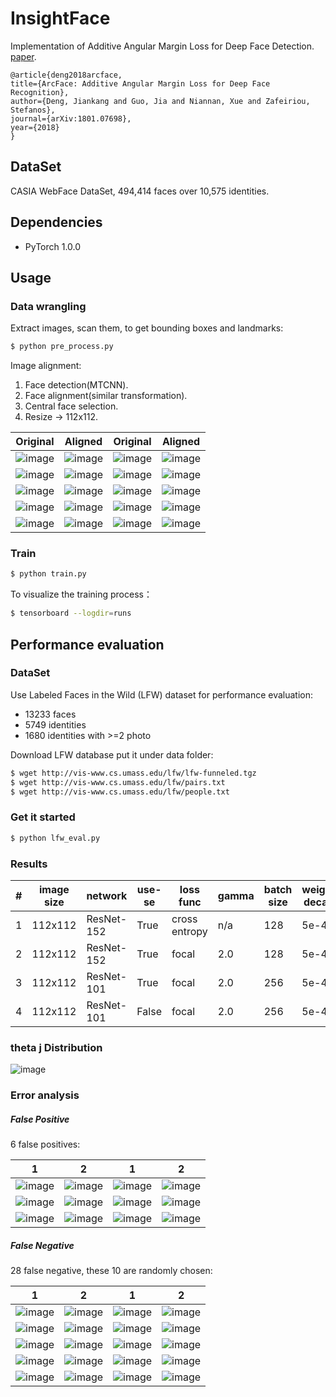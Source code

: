 # InsightFace

Implementation of Additive Angular Margin Loss for Deep Face Detection.
[paper](https://arxiv.org/pdf/1801.07698.pdf).
```
@article{deng2018arcface,
title={ArcFace: Additive Angular Margin Loss for Deep Face Recognition},
author={Deng, Jiankang and Guo, Jia and Niannan, Xue and Zafeiriou, Stefanos},
journal={arXiv:1801.07698},
year={2018}
}
```
## DataSet

CASIA WebFace DataSet, 494,414 faces over 10,575 identities.

## Dependencies
- PyTorch 1.0.0

## Usage

### Data wrangling
Extract images, scan them, to get bounding boxes and landmarks:
```bash
$ python pre_process.py
```

Image alignment:
1. Face detection(MTCNN).
2. Face alignment(similar transformation).
3. Central face selection.
4. Resize -> 112x112. 

Original | Aligned | Original | Aligned |
|---|---|---|---|
|![image](https://github.com/foamliu/InsightFace/raw/master/images/0_raw.jpg)|![image](https://github.com/foamliu/InsightFace/raw/master/images/0_img.jpg)|![image](https://github.com/foamliu/InsightFace/raw/master/images/1_raw.jpg)|![image](https://github.com/foamliu/InsightFace/raw/master/images/1_img.jpg)|
|![image](https://github.com/foamliu/InsightFace/raw/master/images/2_raw.jpg)|![image](https://github.com/foamliu/InsightFace/raw/master/images/2_img.jpg)|![image](https://github.com/foamliu/InsightFace/raw/master/images/3_raw.jpg)|![image](https://github.com/foamliu/InsightFace/raw/master/images/3_img.jpg)|
|![image](https://github.com/foamliu/InsightFace/raw/master/images/4_raw.jpg)|![image](https://github.com/foamliu/InsightFace/raw/master/images/4_img.jpg)|![image](https://github.com/foamliu/InsightFace/raw/master/images/5_raw.jpg)|![image](https://github.com/foamliu/InsightFace/raw/master/images/5_img.jpg)|
|![image](https://github.com/foamliu/InsightFace/raw/master/images/6_raw.jpg)|![image](https://github.com/foamliu/InsightFace/raw/master/images/6_img.jpg)|![image](https://github.com/foamliu/InsightFace/raw/master/images/7_raw.jpg)|![image](https://github.com/foamliu/InsightFace/raw/master/images/7_img.jpg)|
|![image](https://github.com/foamliu/InsightFace/raw/master/images/8_raw.jpg)|![image](https://github.com/foamliu/InsightFace/raw/master/images/8_img.jpg)|![image](https://github.com/foamliu/InsightFace/raw/master/images/9_raw.jpg)|![image](https://github.com/foamliu/InsightFace/raw/master/images/9_img.jpg)|

### Train
```bash
$ python train.py
```

To visualize the training process：
```bash
$ tensorboard --logdir=runs
```

## Performance evaluation

### DataSet
Use Labeled Faces in the Wild (LFW) dataset for performance evaluation:

- 13233 faces
- 5749 identities
- 1680 identities with >=2 photo

Download LFW database put it under data folder:
```bash
$ wget http://vis-www.cs.umass.edu/lfw/lfw-funneled.tgz
$ wget http://vis-www.cs.umass.edu/lfw/pairs.txt
$ wget http://vis-www.cs.umass.edu/lfw/people.txt
```

### Get it started

```bash
$ python lfw_eval.py
```

### Results
#|image size|network|use-se|loss func|gamma|batch size|weight decay|s|m|LFW accuracy|
|---|---|---|---|---|---|---|---|---|---|---|
|1|112x112|ResNet-152|True|cross entropy|n/a|128|5e-4|50|0.5|99.43%|
|2|112x112|ResNet-152|True|focal|2.0|128|5e-4|50|0.5|99.38%|
|3|112x112|ResNet-101|True|focal|2.0|256|5e-4|50|0.5|99.27%|
|4|112x112|ResNet-101|False|focal|2.0|256|5e-4|50|0.5|99.23%|

### theta j Distribution

![image](https://github.com/foamliu/InsightFace/raw/master/images/theta_dist.png)

### Error analysis
##### False Positive
6 false positives:

1|2|1|2|
|---|---|---|---|
|![image](https://github.com/foamliu/InsightFace/raw/master/images/0_fp_0.jpg)|![image](https://github.com/foamliu/InsightFace/raw/master/images/0_fp_1.jpg)|![image](https://github.com/foamliu/InsightFace/raw/master/images/1_fp_0.jpg)|![image](https://github.com/foamliu/InsightFace/raw/master/images/1_fp_1.jpg)|
|![image](https://github.com/foamliu/InsightFace/raw/master/images/2_fp_0.jpg)|![image](https://github.com/foamliu/InsightFace/raw/master/images/2_fp_1.jpg)|![image](https://github.com/foamliu/InsightFace/raw/master/images/3_fp_0.jpg)|![image](https://github.com/foamliu/InsightFace/raw/master/images/3_fp_1.jpg)|
|![image](https://github.com/foamliu/InsightFace/raw/master/images/4_fp_0.jpg)|![image](https://github.com/foamliu/InsightFace/raw/master/images/4_fp_1.jpg)|![image](https://github.com/foamliu/InsightFace/raw/master/images/5_fp_0.jpg)|![image](https://github.com/foamliu/InsightFace/raw/master/images/5_fp_1.jpg)|

##### False Negative
28 false negative, these 10 are randomly chosen:

1|2|1|2|
|---|---|---|---|
|![image](https://github.com/foamliu/InsightFace/raw/master/images/0_fn_0.jpg)|![image](https://github.com/foamliu/InsightFace/raw/master/images/0_fn_1.jpg)|![image](https://github.com/foamliu/InsightFace/raw/master/images/1_fn_0.jpg)|![image](https://github.com/foamliu/InsightFace/raw/master/images/1_fn_1.jpg)|
|![image](https://github.com/foamliu/InsightFace/raw/master/images/2_fn_0.jpg)|![image](https://github.com/foamliu/InsightFace/raw/master/images/2_fn_1.jpg)|![image](https://github.com/foamliu/InsightFace/raw/master/images/3_fn_0.jpg)|![image](https://github.com/foamliu/InsightFace/raw/master/images/3_fn_1.jpg)|
|![image](https://github.com/foamliu/InsightFace/raw/master/images/4_fn_0.jpg)|![image](https://github.com/foamliu/InsightFace/raw/master/images/4_fn_1.jpg)|![image](https://github.com/foamliu/InsightFace/raw/master/images/5_fn_0.jpg)|![image](https://github.com/foamliu/InsightFace/raw/master/images/5_fn_1.jpg)|
|![image](https://github.com/foamliu/InsightFace/raw/master/images/6_fn_0.jpg)|![image](https://github.com/foamliu/InsightFace/raw/master/images/6_fn_1.jpg)|![image](https://github.com/foamliu/InsightFace/raw/master/images/7_fn_0.jpg)|![image](https://github.com/foamliu/InsightFace/raw/master/images/7_fn_1.jpg)|
|![image](https://github.com/foamliu/InsightFace/raw/master/images/8_fn_0.jpg)|![image](https://github.com/foamliu/InsightFace/raw/master/images/8_fn_1.jpg)|![image](https://github.com/foamliu/InsightFace/raw/master/images/9_fn_0.jpg)|![image](https://github.com/foamliu/InsightFace/raw/master/images/9_fn_1.jpg)|
 